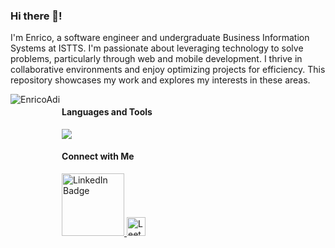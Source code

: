 ### Hi there 👋! 
I'm Enrico, a software engineer and undergraduate Business Information Systems at ISTTS. I'm passionate about leveraging technology to solve problems, particularly through web and mobile development. I thrive in collaborative environments and enjoy optimizing projects for efficiency. This repository showcases my work and explores my interests in these areas.

<div style="display: flex">
  <div>
    <img align="left" src="https://github-readme-stats-rho-green-76.vercel.app/api/top-langs?username=EnricoAdi&show_icons=true&locale=en&layout=donut" alt="EnricoAdi" />
  </div>
  <div>
    <div>
      <h4>Languages and Tools</h4>
      <img src="https://skillicons.dev/icons?i=javascript,typescript,nextjs,nestjs,react,laravel,kotlin,nodejs,redis&theme=light">
    </div>
    <div>
      <h4>Connect with Me</h4>
      <a href="https://www.linkedin.com/in/enricoadi/">
        <img src="https://img.shields.io/badge/LinkedIn-blue?style=for-the-badge&logo=linkedin&logoColor=white" alt="LinkedIn Badge" width="100"/>
      </a>
      <a href="https://leetcode.com/enricoadi49">
        <img src="https://raw.githubusercontent.com/rahuldkjain/github-profile-readme-generator/master/src/images/icons/Social/leet-code.svg" alt="Leetcode Badge" width="30" />
      </a>
    </div>
  </div>
</div>
<br>
